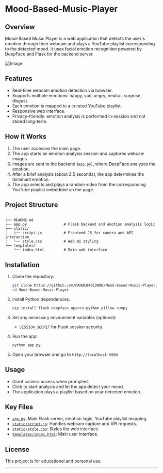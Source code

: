 # Mood-Based-Music-Player

## Overview

Mood-Based Music Player is a web application that detects the user's emotion through their webcam and plays a YouTube playlist corresponding to the detected mood. It uses facial emotion recognition powered by DeepFace and Flask for the backend server.


![Image](https://github.com/user-attachments/assets/78eb16fd-ba1b-4a2a-8d93-ade0e52b27b8)

## Features

- Real-time webcam emotion detection via browser.
- Supports multiple emotions: happy, sad, angry, neutral, surprise, disgust.
- Each emotion is mapped to a curated YouTube playlist.
- Responsive web interface.
- Privacy-friendly: emotion analysis is performed in-session and not stored long-term.

## How it Works

1. The user accesses the main page.
2. The app starts an emotion analysis session and captures webcam images.
3. Images are sent to the backend (`app.py`), where DeepFace analyzes the emotion.
4. After a brief analysis (about 2.5 seconds), the app determines the dominant emotion.
5. The app selects and plays a random video from the corresponding YouTube playlist embedded on the page.

## Project Structure

```
.
├── README.md
├── app.py                 # Flask backend and emotion analysis logic
├── static/
│   ├── script.js          # Frontend JS for camera and API interaction
│   └── style.css          # Web UI styling
└── templates/
    └── index.html         # Main web interface
```

## Installation

1. Clone the repository:
   ```sh
   git clone https://github.com/RAHUL04012006/Mood-Based-Music-Player.git
   cd Mood-Based-Music-Player
   ```

2. Install Python dependencies:
   ```sh
   pip install flask deepface opencv-python pillow numpy
   ```

3. Set any necessary environment variables (optional):
   - `SESSION_SECRET` for Flask session security.

4. Run the app:
   ```sh
   python app.py
   ```

5. Open your browser and go to `http://localhost:5000`

## Usage

- Grant camera access when prompted.
- Click to start analysis and let the app detect your mood.
- The application plays a playlist based on your detected emotion.

## Key Files

- [`app.py`](https://github.com/RAHUL04012006/Mood-Based-Music-Player/blob/main/app.py): Main Flask server, emotion logic, YouTube playlist mapping.
- [`static/script.js`](https://github.com/RAHUL04012006/Mood-Based-Music-Player/blob/main/static/script.js): Handles webcam capture and API requests.
- [`static/style.css`](https://github.com/RAHUL04012006/Mood-Based-Music-Player/blob/main/static/style.css): Styles the web interface.
- [`templates/index.html`](https://github.com/RAHUL04012006/Mood-Based-Music-Player/blob/main/templates/index.html): Main user interface.

## License

This project is for educational and personal use.

---
